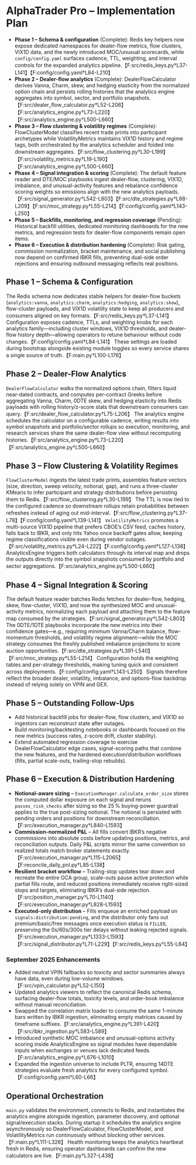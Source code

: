 # AlphaTrader Pro – Implementation Plan

- **Phase 1 – Schema & configuration** (Complete): Redis key helpers now expose dedicated namespaces for dealer-flow metrics, flow clusters, VIX1D data, and the newly introduced MOC/unusual scorecards, while `config/config.yaml` surfaces cadence, TTL, weighting, and interval controls for the expanded analytics pipeline.【F:src/redis_keys.py†L37-L141】【F:config/config.yaml†L84-L210】
- **Phase 2 – Dealer-flow analytics** (Complete): DealerFlowCalculator derives Vanna, Charm, skew, and hedging elasticity from the normalized option chain and persists rolling histories that the analytics engine aggregates into symbol, sector, and portfolio snapshots.【F:src/dealer_flow_calculator.py†L52-L206】【F:src/analytics_engine.py†L73-L220】【F:src/analytics_engine.py†L500-L660】
- **Phase 3 – Flow clustering & volatility regimes** (Complete): FlowClusterModel classifies recent trade prints into participant archetypes while VolatilityMetrics maintains VIX1D history and regime tags, both orchestrated by the analytics scheduler and folded into downstream aggregates.【F:src/flow_clustering.py†L30-L199】【F:src/volatility_metrics.py†L19-L190】【F:src/analytics_engine.py†L500-L660】
- **Phase 4 – Signal integration & scoring** (Complete): The default feature reader and DTE/MOC playbooks ingest dealer-flow, clustering, VIX1D, imbalance, and unusual-activity features and rebalance confidence scoring weights so emissions align with the new analytics payloads.【F:src/signal_generator.py†L542-L803】【F:src/dte_strategies.py†L68-L209】【F:src/moc_strategy.py†L55-L214】【F:config/config.yaml†L143-L250】
- **Phase 5 – Backfills, monitoring, and regression coverage** (Pending): Historical backfill utilities, dedicated monitoring dashboards for the new metrics, and regression tests for dealer-flow components remain open items.
- **Phase 6 – Execution & distribution hardening** (Complete): Risk gating, commission normalization, bracket maintenance, and social publishing now depend on confirmed IBKR fills, preventing dual-side order rejections and ensuring outbound messaging reflects real positions.

## Phase 1 – Schema & Configuration
The Redis schema now dedicates stable helpers for dealer-flow buckets (`analytics:vanna`, `analytics:charm`, `analytics:hedging`, `analytics:skew`), flow-cluster payloads, and VIX1D volatility state to keep all producers and consumers aligned on key formats.【F:src/redis_keys.py†L37-L141】 Configuration exposes cadence, TTLs, and weighting knobs for each analytics family—including cluster windows, VIX1D thresholds, and dealer-flow history depth—allowing operators to retune behaviour without code changes.【F:config/config.yaml†L84-L141】 These settings are loaded during bootstrap alongside existing module toggles so every service shares a single source of truth.【F:main.py†L100-L176】

## Phase 2 – Dealer-Flow Analytics
`DealerFlowCalculator` walks the normalized options chain, filters liquid near-dated contracts, and computes per-contract Greeks before aggregating Vanna, Charm, 0DTE skew, and hedging elasticity into Redis payloads with rolling history/z-score stats that downstream consumers can query.【F:src/dealer_flow_calculator.py†L75-L206】 The analytics engine schedules the calculator on a configurable cadence, writing results into symbol snapshots and portfolio/sector rollups so execution, monitoring, and research services share the same dealer-flow view without recomputing histories.【F:src/analytics_engine.py†L73-L220】【F:src/analytics_engine.py†L500-L660】

## Phase 3 – Flow Clustering & Volatility Regimes
`FlowClusterModel` ingests the latest trade prints, assembles feature vectors (size, direction, sweep velocity, notional, gap), and runs a three-cluster KMeans to infer participant and strategy distributions before persisting them to Redis.【F:src/flow_clustering.py†L30-L199】 The TTL is now tied to the configured cadence so downstream rollups retain probabilities between refreshes instead of aging out mid-interval.【F:src/flow_clustering.py†L37-L78】【F:config/config.yaml†L139-L141】 `VolatilityMetrics` promotes a multi-source VIX1D pipeline that prefers CBOE’s CSV feed, caches history, falls back to IBKR, and only hits Yahoo once backoff gates allow, keeping regime classifications visible even during vendor outages.【F:src/volatility_metrics.py†L24-L222】【F:config/config.yaml†L127-L138】 AnalyticsEngine triggers both calculators through its interval map and drops the outputs directly into the symbol snapshots consumed by portfolio and sector aggregations.【F:src/analytics_engine.py†L500-L660】

## Phase 4 – Signal Integration & Scoring
The default feature reader batches Redis fetches for dealer-flow, hedging, skew, flow-cluster, VIX1D, and now the synthesized MOC and unusual-activity metrics, normalizing each payload and attaching them to the feature map consumed by the strategies.【F:src/signal_generator.py†L542-L803】 The 0DTE/1DTE playbooks incorporate the new metrics into their confidence gates—e.g., requiring minimum Vanna/Charm balance, flow-momentum thresholds, and volatility regime alignment—while the MOC strategy consumes the freshly published imbalance projections to score auction opportunities.【F:src/dte_strategies.py†L391-L540】【F:src/moc_strategy.py†L55-L214】 Configuration holds the weighting tables and per-strategy thresholds, making tuning quick and consistent across deployments.【F:config/config.yaml†L143-L250】 Signals therefore reflect the broader dealer, volatility, imbalance, and options-flow backdrop instead of relying solely on VPIN and GEX.

## Phase 5 – Outstanding Follow-Ups
- Add historical backfill jobs for dealer-flow, flow clusters, and VIX1D so ingestors can reconstruct state after outages.
- Build monitoring/backtesting notebooks or dashboards focused on the new metrics (success rates, z-score drift, cluster stability).
- Extend automated regression coverage to exercise DealerFlowCalculator edge cases, signal-scoring paths that combine the new features, and the hardened execution/distribution workflows (fills, partial scale-outs, trailing-stop rebuilds).

## Phase 6 – Execution & Distribution Hardening
- **Notional-aware sizing** – `ExecutionManager.calculate_order_size` stores the computed dollar exposure on each signal and reruns `passes_risk_checks` after sizing so the 25 % buying-power guardrail applies to the true post-sizing notional. The notional is persisted with pending orders and positions for downstream reconciliation.【F:src/execution_manager.py†L840-L1593】
- **Commission-normalized P&L** – All fills convert IBKR’s negative commissions into absolute costs before updating positions, metrics, and reconciliation outputs. Daily P&L scripts mirror the same convention so realized totals match broker statements exactly.【F:src/execution_manager.py†L115-L2065】【F:reconcile_daily_pnl.py†L85-L138】
- **Resilient bracket workflow** – Trailing-stop updates tear down and recreate the entire OCA group, scale-outs pause active protection while partial fills route, and reduced positions immediately receive right-sized stops and targets, eliminating IBKR’s dual-side rejection.【F:src/position_manager.py†L70-L1140】【F:src/execution_manager.py†L828-L1593】
- **Executed-only distribution** – Fills enqueue an enriched payload on `signals:distribution:pending`, and the distributor only fans out premium/basic/free messages once execution status is `FILLED`, preserving the 0s/60s/300s tier delays without leaking rejected signals.【F:src/execution_manager.py†L1333-L1593】【F:src/signal_distributor.py†L71-L229】【F:src/redis_keys.py†L55-L64】

### September 2025 Enhancements
- Added neutral VPIN fallbacks so toxicity and sector summaries always have data, even during low-volume windows.【F:src/vpin_calculator.py†L52-L150】
- Updated analytics viewers to reflect the canonical Redis schema, surfacing dealer-flow totals, toxicity levels, and order-book imbalance without manual reconciliation.
- Swapped the correlation matrix loader to consume the same 1-minute bars written by IBKR ingestion, eliminating empty matrices caused by timeframe suffixes.【F:src/analytics_engine.py†L391-L420】【F:src/ibkr_ingestion.py†L583-L589】
- Introduced synthetic MOC imbalance and unusual-options activity scoring inside AnalyticsEngine so signal modules have dependable inputs when exchanges or venues lack dedicated feeds.【F:src/analytics_engine.py†L676-L1010】
- Expanded the ingestion universe to include PLTR, ensuring 14DTE strategies evaluate fresh analytics for every configured symbol.【F:config/config.yaml†L60-L66】

## Operational Orchestration
`main.py` validates the environment, connects to Redis, and instantiates the analytics engine alongside ingestion, parameter discovery, and optional signal/execution stacks. During startup it schedules the analytics engine asynchronously so DealerFlowCalculator, FlowClusterModel, and VolatilityMetrics run continuously without blocking other services.【F:main.py†L111-L326】 Health monitoring keeps the analytics heartbeat fresh in Redis, ensuring operator dashboards can confirm the new calculators are live.【F:main.py†L327-L438】
